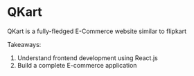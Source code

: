 # QKart
QKart is a fully-fledged E-Commerce website similar to flipkart

Takeaways: 
  1. Understand frontend development using React.js 
  2. Build a complete E-commerce application
